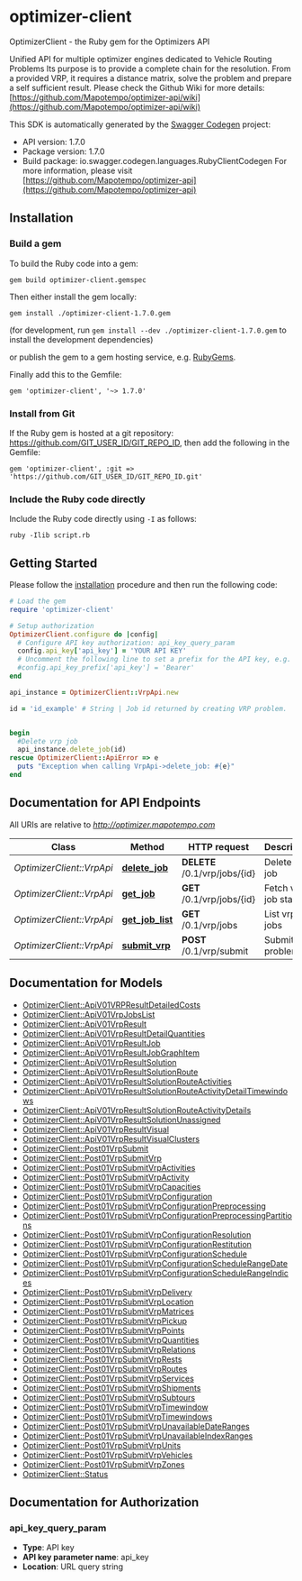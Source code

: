 # optimizer-client

OptimizerClient - the Ruby gem for the Optimizers API

 Unified API for multiple optimizer engines dedicated to Vehicle Routing Problems  Its purpose is to provide a complete chain for the resolution. From a provided VRP, it requires a distance matrix, solve the problem and prepare a self sufficient result.  Please check the Github Wiki for more details: [https://github.com/Mapotempo/optimizer-api/wiki](https://github.com/Mapotempo/optimizer-api/wiki) 

This SDK is automatically generated by the [Swagger Codegen](https://github.com/swagger-api/swagger-codegen) project:

- API version: 1.7.0
- Package version: 1.7.0
- Build package: io.swagger.codegen.languages.RubyClientCodegen
For more information, please visit [https://github.com/Mapotempo/optimizer-api](https://github.com/Mapotempo/optimizer-api)

## Installation

### Build a gem

To build the Ruby code into a gem:

```shell
gem build optimizer-client.gemspec
```

Then either install the gem locally:

```shell
gem install ./optimizer-client-1.7.0.gem
```
(for development, run `gem install --dev ./optimizer-client-1.7.0.gem` to install the development dependencies)

or publish the gem to a gem hosting service, e.g. [RubyGems](https://rubygems.org/).

Finally add this to the Gemfile:

    gem 'optimizer-client', '~> 1.7.0'

### Install from Git

If the Ruby gem is hosted at a git repository: https://github.com/GIT_USER_ID/GIT_REPO_ID, then add the following in the Gemfile:

    gem 'optimizer-client', :git => 'https://github.com/GIT_USER_ID/GIT_REPO_ID.git'

### Include the Ruby code directly

Include the Ruby code directly using `-I` as follows:

```shell
ruby -Ilib script.rb
```

## Getting Started

Please follow the [installation](#installation) procedure and then run the following code:
```ruby
# Load the gem
require 'optimizer-client'

# Setup authorization
OptimizerClient.configure do |config|
  # Configure API key authorization: api_key_query_param
  config.api_key['api_key'] = 'YOUR API KEY'
  # Uncomment the following line to set a prefix for the API key, e.g. 'Bearer' (defaults to nil)
  #config.api_key_prefix['api_key'] = 'Bearer'
end

api_instance = OptimizerClient::VrpApi.new

id = 'id_example' # String | Job id returned by creating VRP problem.


begin
  #Delete vrp job
  api_instance.delete_job(id)
rescue OptimizerClient::ApiError => e
  puts "Exception when calling VrpApi->delete_job: #{e}"
end

```

## Documentation for API Endpoints

All URIs are relative to *http://optimizer.mapotempo.com*

Class | Method | HTTP request | Description
------------ | ------------- | ------------- | -------------
*OptimizerClient::VrpApi* | [**delete_job**](docs/VrpApi.md#delete_job) | **DELETE** /0.1/vrp/jobs/{id} | Delete vrp job
*OptimizerClient::VrpApi* | [**get_job**](docs/VrpApi.md#get_job) | **GET** /0.1/vrp/jobs/{id} | Fetch vrp job status
*OptimizerClient::VrpApi* | [**get_job_list**](docs/VrpApi.md#get_job_list) | **GET** /0.1/vrp/jobs | List vrp jobs
*OptimizerClient::VrpApi* | [**submit_vrp**](docs/VrpApi.md#submit_vrp) | **POST** /0.1/vrp/submit | Submit VRP problem


## Documentation for Models

 - [OptimizerClient::ApiV01VRPResultDetailedCosts](docs/ApiV01VRPResultDetailedCosts.md)
 - [OptimizerClient::ApiV01VrpJobsList](docs/ApiV01VrpJobsList.md)
 - [OptimizerClient::ApiV01VrpResult](docs/ApiV01VrpResult.md)
 - [OptimizerClient::ApiV01VrpResultDetailQuantities](docs/ApiV01VrpResultDetailQuantities.md)
 - [OptimizerClient::ApiV01VrpResultJob](docs/ApiV01VrpResultJob.md)
 - [OptimizerClient::ApiV01VrpResultJobGraphItem](docs/ApiV01VrpResultJobGraphItem.md)
 - [OptimizerClient::ApiV01VrpResultSolution](docs/ApiV01VrpResultSolution.md)
 - [OptimizerClient::ApiV01VrpResultSolutionRoute](docs/ApiV01VrpResultSolutionRoute.md)
 - [OptimizerClient::ApiV01VrpResultSolutionRouteActivities](docs/ApiV01VrpResultSolutionRouteActivities.md)
 - [OptimizerClient::ApiV01VrpResultSolutionRouteActivityDetailTimewindows](docs/ApiV01VrpResultSolutionRouteActivityDetailTimewindows.md)
 - [OptimizerClient::ApiV01VrpResultSolutionRouteActivityDetails](docs/ApiV01VrpResultSolutionRouteActivityDetails.md)
 - [OptimizerClient::ApiV01VrpResultSolutionUnassigned](docs/ApiV01VrpResultSolutionUnassigned.md)
 - [OptimizerClient::ApiV01VrpResultVisual](docs/ApiV01VrpResultVisual.md)
 - [OptimizerClient::ApiV01VrpResultVisualClusters](docs/ApiV01VrpResultVisualClusters.md)
 - [OptimizerClient::Post01VrpSubmit](docs/Post01VrpSubmit.md)
 - [OptimizerClient::Post01VrpSubmitVrp](docs/Post01VrpSubmitVrp.md)
 - [OptimizerClient::Post01VrpSubmitVrpActivities](docs/Post01VrpSubmitVrpActivities.md)
 - [OptimizerClient::Post01VrpSubmitVrpActivity](docs/Post01VrpSubmitVrpActivity.md)
 - [OptimizerClient::Post01VrpSubmitVrpCapacities](docs/Post01VrpSubmitVrpCapacities.md)
 - [OptimizerClient::Post01VrpSubmitVrpConfiguration](docs/Post01VrpSubmitVrpConfiguration.md)
 - [OptimizerClient::Post01VrpSubmitVrpConfigurationPreprocessing](docs/Post01VrpSubmitVrpConfigurationPreprocessing.md)
 - [OptimizerClient::Post01VrpSubmitVrpConfigurationPreprocessingPartitions](docs/Post01VrpSubmitVrpConfigurationPreprocessingPartitions.md)
 - [OptimizerClient::Post01VrpSubmitVrpConfigurationResolution](docs/Post01VrpSubmitVrpConfigurationResolution.md)
 - [OptimizerClient::Post01VrpSubmitVrpConfigurationRestitution](docs/Post01VrpSubmitVrpConfigurationRestitution.md)
 - [OptimizerClient::Post01VrpSubmitVrpConfigurationSchedule](docs/Post01VrpSubmitVrpConfigurationSchedule.md)
 - [OptimizerClient::Post01VrpSubmitVrpConfigurationScheduleRangeDate](docs/Post01VrpSubmitVrpConfigurationScheduleRangeDate.md)
 - [OptimizerClient::Post01VrpSubmitVrpConfigurationScheduleRangeIndices](docs/Post01VrpSubmitVrpConfigurationScheduleRangeIndices.md)
 - [OptimizerClient::Post01VrpSubmitVrpDelivery](docs/Post01VrpSubmitVrpDelivery.md)
 - [OptimizerClient::Post01VrpSubmitVrpLocation](docs/Post01VrpSubmitVrpLocation.md)
 - [OptimizerClient::Post01VrpSubmitVrpMatrices](docs/Post01VrpSubmitVrpMatrices.md)
 - [OptimizerClient::Post01VrpSubmitVrpPickup](docs/Post01VrpSubmitVrpPickup.md)
 - [OptimizerClient::Post01VrpSubmitVrpPoints](docs/Post01VrpSubmitVrpPoints.md)
 - [OptimizerClient::Post01VrpSubmitVrpQuantities](docs/Post01VrpSubmitVrpQuantities.md)
 - [OptimizerClient::Post01VrpSubmitVrpRelations](docs/Post01VrpSubmitVrpRelations.md)
 - [OptimizerClient::Post01VrpSubmitVrpRests](docs/Post01VrpSubmitVrpRests.md)
 - [OptimizerClient::Post01VrpSubmitVrpRoutes](docs/Post01VrpSubmitVrpRoutes.md)
 - [OptimizerClient::Post01VrpSubmitVrpServices](docs/Post01VrpSubmitVrpServices.md)
 - [OptimizerClient::Post01VrpSubmitVrpShipments](docs/Post01VrpSubmitVrpShipments.md)
 - [OptimizerClient::Post01VrpSubmitVrpSubtours](docs/Post01VrpSubmitVrpSubtours.md)
 - [OptimizerClient::Post01VrpSubmitVrpTimewindow](docs/Post01VrpSubmitVrpTimewindow.md)
 - [OptimizerClient::Post01VrpSubmitVrpTimewindows](docs/Post01VrpSubmitVrpTimewindows.md)
 - [OptimizerClient::Post01VrpSubmitVrpUnavailableDateRanges](docs/Post01VrpSubmitVrpUnavailableDateRanges.md)
 - [OptimizerClient::Post01VrpSubmitVrpUnavailableIndexRanges](docs/Post01VrpSubmitVrpUnavailableIndexRanges.md)
 - [OptimizerClient::Post01VrpSubmitVrpUnits](docs/Post01VrpSubmitVrpUnits.md)
 - [OptimizerClient::Post01VrpSubmitVrpVehicles](docs/Post01VrpSubmitVrpVehicles.md)
 - [OptimizerClient::Post01VrpSubmitVrpZones](docs/Post01VrpSubmitVrpZones.md)
 - [OptimizerClient::Status](docs/Status.md)


## Documentation for Authorization


### api_key_query_param

- **Type**: API key
- **API key parameter name**: api_key
- **Location**: URL query string

